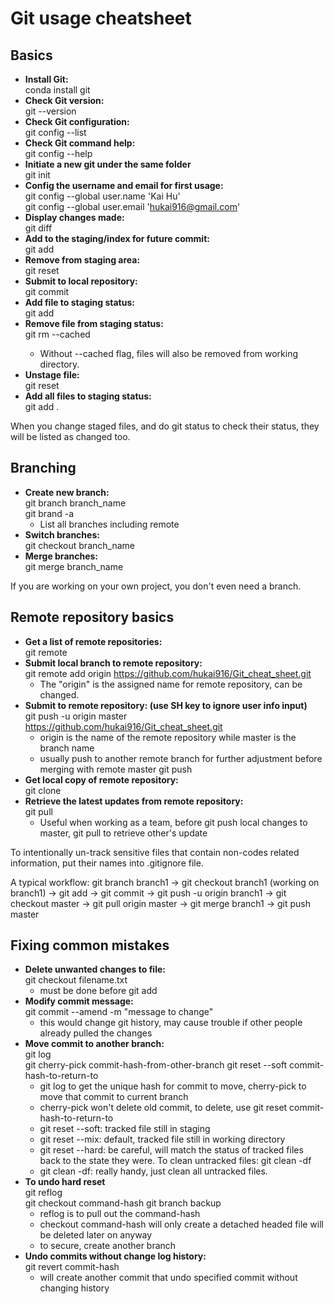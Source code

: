 # Git usage cheatsheet
## Basics
* **Install Git:<br>**
conda install git
* **Check Git version:<br>**
git --version
* **Check Git configuration:<br>**
git config --list
* **Check Git command help:<br>**
git config --help
* **Initiate a new git under the same folder<br>**
git init
* **Config the username and email for first usage:<br>**
git config --global user.name 'Kai Hu' <br>
git config --global user.email 'hukai916@gmail.com'
* **Display changes made:<br>**
git diff
* **Add to the staging/index for future commit:<br>**
git add
* **Remove from staging area:<br>**
git reset
* **Submit to local repository:<br>**
git commit
* **Add file to staging status:<br>**
git add
* **Remove file from staging status:<br>**
git rm --cached <file>
  * Without --cached flag, files will also be removed from working directory.
* **Unstage file:<br>**
git reset <filename>
* **Add all files to staging status:<br>**
git add .<br>

When you change staged files, and do git status to check their status, they will be listed as changed too.

## Branching
* **Create new branch:<br>**
git branch branch_name <br>
git brand -a
  * List all branches including remote
* **Switch branches:<br>**
git checkout branch_name
* **Merge branches:<br>**
git merge branch_name

If you are working on your own project, you don't even need a branch.

## Remote repository basics
* **Get a list of remote repositories:<br>**
git remote
* **Submit local branch to remote repository:<br>**
git remote add origin https://github.com/hukai916/Git_cheat_sheet.git
  * The "origin" is the assigned name for remote repository, can be changed.
* **Submit to remote repository: (use SH key to ignore user info input)<br>**
git push -u origin master https://github.com/hukai916/Git_cheat_sheet.git <br>
  * origin is the name of the remote repository while master is the branch name
  * usually push to another remote branch for further adjustment before merging with remote master
git push
* **Get local copy of remote repository:<br>**
git clone <url> <where to clone>
* **Retrieve the latest updates from remote repository:<br>**
git pull
  * Useful when working as a team, before git push local changes to master, git pull to retrieve other's update


To intentionally un-track sensitive files that contain non-codes related information, put their names into .gitignore file.

A typical workflow: git branch branch1 -> git checkout branch1 (working on branch1) -> git add -> git commit -> git push -u origin branch1 -> git checkout master -> git pull origin master -> git merge branch1 -> git push master

## Fixing common mistakes
* **Delete unwanted changes to file:<br>**
git checkout filename.txt
  * must be done before git add
* **Modify commit message:<br>**
git commit --amend -m "message to change"
  * this would change git history, may cause trouble if other people already pulled the changes
* **Move commit to another branch:<br>**
git log<br>
git cherry-pick commit-hash-from-other-branch
git reset --soft commit-hash-to-return-to
  * git log to get the unique hash for commit to move, cherry-pick to move that commit to current branch
  * cherry-pick won't delete old commit, to delete, use git reset commit-hash-to-return-to
  * git reset --soft: tracked file still in staging
  * git reset --mix: default, tracked file still in working directory
  * git reset --hard: be careful, will match the status of tracked files back to the state they were. To clean untracked files: git clean -df
  * git clean -df: really handy, just clean all untracked files.
* **To undo hard reset<br>**
git reflog <br>
git checkout command-hash
git branch backup
  * reflog is to pull out the command-hash
  * checkout command-hash will only create a detached headed file will be deleted later on anyway
  * to secure, create another branch
* **Undo commits without change log history:<br>**
git revert commit-hash
  * will create another commit that undo specified commit without changing history
  
